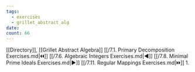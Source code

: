 ```yaml
---
tags:
  - exercises
  - grillet_abstract_alg
date:
count: 66
---
```

[[Directory]], [[Grillet Abstract Algebra]]
[[/7.1. Primary Decomposition Exercises.md|🞀🞀]] [[/7.6. Algebraic Integers Exercises.md|◀]] [[/7.8. Minimal Prime Ideals Exercises.md|▶]] [[/7.11. Regular Mappings Exercises.md|🞂🞂]]
1. 